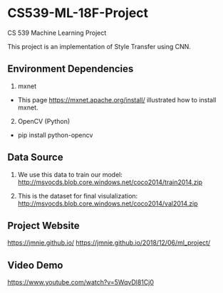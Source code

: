 # CS539-ML-18F-Project
CS 539 Machine Learning Project 

This project is an implementation of Style Transfer using CNN.

## Environment Dependencies
1. mxnet 
* This page https://mxnet.apache.org/install/ illustrated how to install mxnet.
2. OpenCV (Python) 
* pip install python-opencv

## Data Source
1. We use this data to train our model:        
    http://msvocds.blob.core.windows.net/coco2014/train2014.zip

2. This is the dataset for final visulalization:        
    http://msvocds.blob.core.windows.net/coco2014/val2014.zip

## Project Website
https://jmnie.github.io/
https://jmnie.github.io/2018/12/06/ml_project/

## Video Demo 
https://www.youtube.com/watch?v=5WqvDl81Cj0
